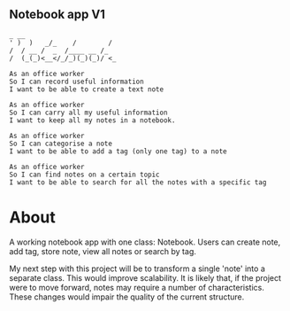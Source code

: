 ## Notebook app V1

```
_ __                      
' )  )   _/_    /        /
/  / __ /  _  /____ __ /_
/  (_(_)<__</_/_)(_)(_)/ <_
```

```
As an office worker
So I can record useful information
I want to be able to create a text note

As an office worker
So I can carry all my useful information
I want to keep all my notes in a notebook.

As an office worker
So I can categorise a note
I want to be able to add a tag (only one tag) to a note

As an office worker
So I can find notes on a certain topic
I want to be able to search for all the notes with a specific tag
```


# About
A working notebook app with one class: Notebook.
Users can create note, add tag, store note, view all notes or search by tag.

My next step with this project will be to transform a single 'note' into a separate class. This would improve scalability. It is likely that, if the project were to move forward, notes may require a number of characteristics. These changes would impair the quality of the current structure.
